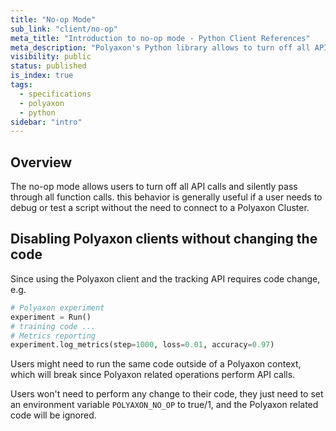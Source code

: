 ```yaml
---
title: "No-op Mode"
sub_link: "client/no-op"
meta_title: "Introduction to no-op mode - Python Client References"
meta_description: "Polyaxon's Python library allows to turn off all API calls and silently pass through all function calls."
visibility: public
status: published
is_index: true
tags:
  - specifications
  - polyaxon
  - python
sidebar: "intro"
---
```


## Overview

The no-op mode allows users to turn off all API calls and silently pass through all function calls. this behavior is generally useful if a user needs to debug or test
a script without the need to connect to a Polyaxon Cluster. 

## Disabling Polyaxon clients without changing the code

Since using the Polyaxon client and the tracking API requires code change, e.g.

```python
# Polyaxon experiment
experiment = Run()
# training code ...
# Metrics reporting
experiment.log_metrics(step=1000, loss=0.01, accuracy=0.97)
```

Users might need to run the same code outside of a Polyaxon context,
which will break since Polyaxon related operations perform API calls.

Users won't need to perform any change to their code,
they just need to set an environment variable `POLYAXON_NO_OP` to true/1, and the Polyaxon related code will be ignored.
